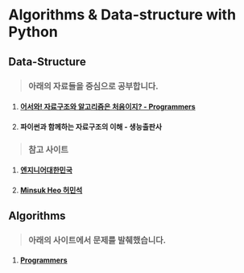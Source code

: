 # Algorithms & Data-structure with Python

## Data-Structure
> ### 아래의 자료들을 중심으로 공부합니다.
1. #### [어서와! 자료구조와 알고리즘은 처음이지? - Programmers](https://programmers.co.kr/learn/courses/57)
2. #### 파이썬과 함께하는 자료구조의 이해 - 생능출판사

> ### 참고 사이트
1. #### [엔지니어대한민국](https://www.youtube.com/user/damazzang)
2. #### [Minsuk Heo 허민석](https://www.youtube.com/user/TheEasyoung)


## Algorithms
> ### 아래의 사이트에서 문제를 발췌했습니다.
1. #### [Programmers](https://programmers.co.kr/)
